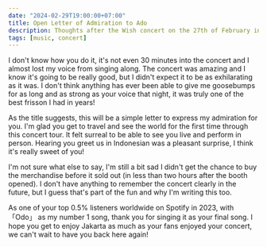 ```yaml
---
date: "2024-02-29T19:00:00+07:00"
title: Open Letter of Admiration to Ado
description: Thoughts after the Wish concert on the 27th of February in Jakarta
tags: [music, concert]
---
```


I don't know how you do it, it's not even 30 minutes into the concert and I almost lost my voice from singing along. The concert was amazing and I know it's going to be really good, but I didn't expect it to be as exhilarating as it was. I don't think anything has ever been able to give me goosebumps for as long and as strong as your voice that night, it was truly one of the best frisson I had in years!

As the title suggests, this will be a simple letter to express my admiration for you. I'm glad you get to travel and see the world for the first time through this concert tour. It felt surreal to be able to see you live and perform in person. Hearing you greet us in Indonesian was a pleasant surprise, I think it's really sweet of you!

I'm not sure what else to say, I'm still a bit sad I didn't get the chance to buy the merchandise before it sold out (in less than two hours after the booth opened). I don't have anything to remember the concert clearly in the future, but I guess that's part of the fun and why I'm writing this too.

As one of your top 0.5% listeners worldwide on Spotify in 2023, with 「Odo」 as my number 1 song, thank you for singing it as your final song. I hope you get to enjoy Jakarta as much as your fans enjoyed your concert, we can't wait to have you back here again!
